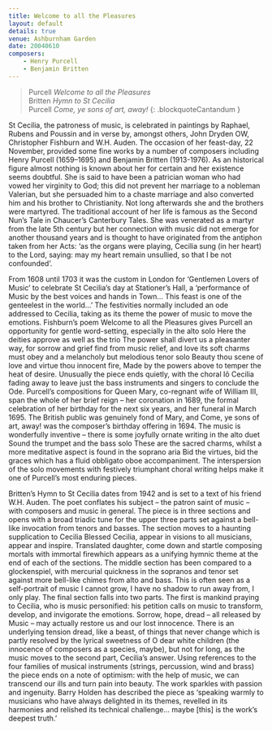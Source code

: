```yaml
---
title: Welcome to all the Pleasures
layout: default
details: true
venue: Ashburnham Garden
date: 20040610
composers:
    - Henry Purcell
    - Benjamin Britten
---
```


> Purcell *Welcome to all the Pleasures*  
> Britten *Hymn to St Cecilia*  
> Purcell *Come, ye sons of art, away!*
{: .blockquoteCantandum }

St Cecilia, the patroness of music, is celebrated in paintings by Raphael, Rubens and Poussin and in verse by, amongst others, John Dryden OW, Christopher Fishburn and W.H. Auden.  The occasion of her feast-day, 22 November, provided some fine works by a number of composers including Henry Purcell (1659–1695) and Benjamin Britten (1913-1976).  As an historical figure almost nothing is known about her for certain and her existence seems doubtful.  She is said to have been a patrician woman who had vowed her virginity to God; this did not prevent her marriage to a nobleman Valerian, but she persuaded him to a chaste marriage and also converted him and his brother to Christianity.  Not long afterwards she and the brothers were martyred. The traditional account of her life is famous as the Second Nun’s Tale in Chaucer’s Canterbury Tales.  She was venerated as a martyr from the late 5th century but her connection with music did not emerge for another thousand years and is thought to have originated from the antiphon taken from her Acts: ‘as the organs were playing, Cecilia sung (in her heart) to the Lord, saying: may my heart remain unsullied, so that I be not confounded’.

From 1608 until 1703 it was the custom in London for ‘Gentlemen Lovers of Music’ to celebrate St Cecilia’s day at Stationer’s Hall, a ‘performance of Music by the best voices and hands in Town… This feast is one of the genteelest in the world…’ The festivities normally included an ode addressed to Cecilia, taking as its theme the power of music to move the emotions.  Fishburn’s poem Welcome to all the Pleasures gives Purcell an opportunity for gentle word-setting, especially in the alto solo Here the deities approve as well as the trio The power shall divert us a pleasanter way, for sorrow and grief find from music relief, and love its soft charms must obey and a melancholy but melodious tenor solo Beauty thou scene of love and virtue thou innocent fire, Made by the powers above to temper the heat of desire.  Unusually the piece ends quietly, with the choral Iô Cecilia fading away to leave just the bass instruments and singers to conclude the Ode.  Purcell’s compositions for Queen Mary, co-regnant wife of William III, span the whole of her brief reign – her coronation in 1689, the formal celebration of her birthday for the next six years, and her funeral in March 1695. The British public was genuinely fond of Mary, and Come, ye sons of art, away! was the composer’s birthday offering in 1694.  The music is wonderfully inventive – there is some joyfully ornate writing in the alto duet Sound the trumpet and the bass solo These are the sacred charms, whilst a more meditative aspect is found in the soprano aria Bid the virtues, bid the graces which has a fluid obbligato oboe accompaniment.  The interspersion of the solo movements with festively triumphant choral writing helps make it one of Purcell’s most enduring pieces.

Britten’s Hymn to St Cecilia dates from 1942 and is set to a text of his friend W.H. Auden.  The poet conflates his subject – the patron saint of music – with composers and music in general.  The piece is in three sections and opens with a broad triadic tune for the upper three parts set against a bell-like invocation from tenors and basses.  The section moves to a haunting supplication to Cecilia Blessed Cecilia, appear in visions to all musicians, appear and inspire. Translated daughter, come down and startle composing mortals with immortal firewhich appears as a unifying hymnic theme at the end of each of the sections.  The middle section has been compared to a glockenspiel, with mercurial quickness in the sopranos and tenor set against more bell-like chimes from alto and bass.  This is often seen as a self-portrait of music I cannot grow, I have no shadow to run away from, I only play.  The final section falls into two parts.  The first is mankind praying to Cecilia, who is music personified: his petition calls on music to transform, develop, and invigorate the emotions.  Sorrow, hope, dread – all released by Music – may actually restore us and our lost innocence.  There is an underlying tension dread, like a beast, of things that never change which is partly resolved by the lyrical sweetness of O dear white children (the innocence of composers as a species, maybe), but not for long, as the music moves to the second part, Cecilia’s answer.  Using references to the four families of musical instruments (strings, percussion, wind and brass) the piece ends on a note of optimism: with the help of music, we can transcend our ills and turn pain into beauty.  The work sparkles with passion and ingenuity.  Barry Holden has described the piece as ‘speaking warmly to musicians who have always delighted in its themes, revelled in its harmonies and relished its technical challenge… maybe [this] is the work’s deepest truth.’